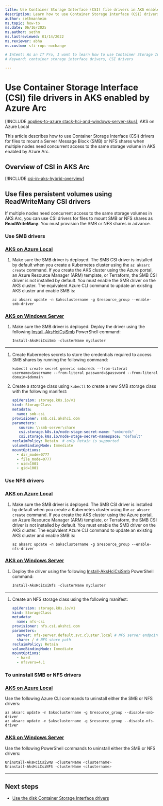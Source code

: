 ```yaml
---
title: Use Container Storage Interface (CSI) file drivers in AKS enabled by Azure Arc
description: Learn how to use Container Storage Interface (CSI) drivers to manage files in AKS Arc.
author: sethmanheim
ms.topic: how-to
ms.date: 06/16/2025
ms.author: sethm 
ms.lastreviewed: 01/14/2022
ms.reviewer: abha
ms.custom: sfi-ropc-nochange

# Intent: As an IT Pro, I want to learn how to use Container Storage Interface (CSI) drivers in AKS Arc.
# Keyword: container storage interface drivers, CSI drivers

---
```


# Use Container Storage Interface (CSI) file drivers in AKS enabled by Azure Arc

[!INCLUDE [applies-to-azure stack-hci-and-windows-server-skus](includes/aks-hci-applies-to-skus/aks-hybrid-applies-to-azure-stack-hci-windows-server-sku.md)], AKS on Azure Local

This article describes how to use Container Storage Interface (CSI) drivers for files to mount a Server Message Block (SMB) or NFS shares when multiple nodes need concurrent access to the same storage volume in AKS enabled by Azure Arc.

## Overview of CSI in AKS Arc

[!INCLUDE [csi-in-aks-hybrid-overview](includes/csi-in-aks-hybrid-overview.md)]

## Use files persistent volumes using ReadWriteMany CSI drivers

If multiple nodes need concurrent access to the same storage volumes in AKS Arc, you can use CSI drivers for files to mount SMB or NFS shares as **ReadWriteMany**. You must provision the SMB or NFS shares in advance.

### Use SMB drivers

### [AKS on Azure Local](#tab/local)

1. Make sure the SMB driver is deployed. The SMB CSI driver is installed by default when you create a Kubernetes cluster using the `az aksarc create` command. If you create the AKS cluster using the Azure portal, an Azure Resource Manager (ARM) template, or Terraform, the SMB CSI driver is not installed by default. You must enable the SMB driver on the AKS cluster.
The equivalent Azure CLI command to update an existing AKS cluster and enable SMB is:

   ```azurecli
   az aksarc update -n $aksclustername -g $resource_group --enable-smb-driver
   ```

### [AKS on Windows Server](#tab/ws)

1. Make sure the SMB driver is deployed. Deploy the driver using the following [Install-AksHciCsiSmb](./reference/ps/install-akshcicsismb.md) PowerShell command:

   ```powershell
   Install-AksHciCsiSmb -clusterName mycluster
   ```

---

1. Create Kubernetes secrets to store the credentials required to access SMB shares by running the following command:

   ```console
   kubectl create secret generic smbcreds --from-literal username=$username --from-literal password=$password --from-literal domain=$domain
   ```

1. Create a storage class using `kubectl` to create a new SMB storage class with the following manifest:

   ```yaml
   apiVersion: storage.k8s.io/v1
   kind: StorageClass
   metadata:
     name: smb-csi
   provisioner: smb.csi.akshci.com
   parameters:
      source: \\smb-server\share
      csi.storage.k8s.io/node-stage-secret-name: "smbcreds"
      csi.storage.k8s.io/node-stage-secret-namespace: "default"
   reclaimPolicy: Retain  # only Retain is supported
   volumeBindingMode: Immediate
   mountOptions:
     - dir_mode=0777
     - file_mode=0777
     - uid=1001
     - gid=1001
   ```  

### Use NFS drivers

### [AKS on Azure Local](#tab/local)

1. Make sure the SMB driver is deployed. The SMB CSI driver is installed by default when you create a Kubernetes cluster using the `az aksarc create` command. If you create the AKS cluster using the Azure portal, an Azure Resource Manager (ARM) template, or Terraform, the SMB CSI driver is not installed by default. You must enable the SMB driver on the AKS cluster.
The equivalent Azure CLI command to update an existing AKS cluster and enable SMB is:

   ```azurecli
   az aksarc update -n $aksclustername -g $resource_group --enable-nfs-driver
   ```

### [AKS on Windows Server](#tab/ws)

1. Deploy the driver using the following [Install-AksHciCsiSmb](./reference/ps/install-akshcicsismb.md) PowerShell command:

   ```powershell
   Install-AksHciCsiNfs -clusterName mycluster
   ```

---

1. Create an NFS storage class using the following manifest:

      ```yaml
      apiVersion: storage.k8s.io/v1
      kind: StorageClass
      metadata:
        name: nfs-csi
      provisioner: nfs.csi.akshci.com
      parameters:
        server: nfs-server.default.svc.cluster.local # NFS server endpoint
        share: / # NFS share path
      reclaimPolicy: Retain
      volumeBindingMode: Immediate
      mountOptions:
        - hard
        - nfsvers=4.1
      ```

### To uninstall SMB or NFS drivers

### [AKS on Azure Local](#tab/local)

Use the following Azure CLI commands to uninstall either the SMB or NFS drivers:

```azurecli
az aksarc update -n $aksclustername -g $resource_group --disable-smb-driver
az aksarc update -n $aksclustername -g $resource_group --disable-nfs-driver
```

### [AKS on Windows Server](#tab/ws)

Use the following PowerShell commands to uninstall either the SMB or NFS drivers:

```powershell
Uninstall-AksHciCsiSMB -clusterName <clustername>
Uninstall-AksHciCsiNFS -clusterName <clustername>
```

---

## Next steps

- [Use the disk Container Storage Interface drivers](./container-storage-interface-disks.md)
